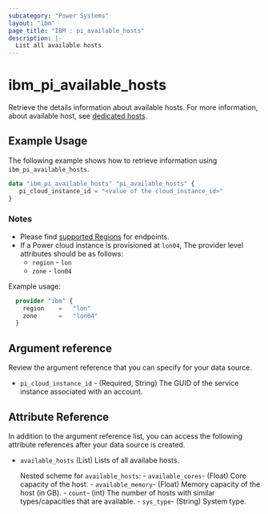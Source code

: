 ```yaml
---
subcategory: "Power Systems"
layout: "ibm"
page_title: "IBM : pi_available_hosts"
description: |-
  List all available hosts
---
```


# ibm_pi_available_hosts

Retrieve the details information about available hosts. For more information, about available host, see [dedicated hosts](https://cloud.ibm.com/docs/virtual-servers?topic=virtual-servers-provisioning-dedicated-hosts-instances).

## Example Usage

The following example shows how to retrieve information using `ibm_pi_available_hosts`.

```terraform
data "ibm_pi_available_hosts" "pi_available_hosts" {
   pi_cloud_instance_id = "<value of the cloud_instance_id>"
}
```

### Notes

- Please find [supported Regions](https://cloud.ibm.com/apidocs/power-cloud#endpoint) for endpoints.
- If a Power cloud instance is provisioned at `lon04`, The provider level attributes should be as follows:
  - `region` - `lon`
  - `zone` - `lon04`
  
Example usage:

  ```terraform
    provider "ibm" {
      region    =   "lon"
      zone      =   "lon04"
    }
  ```

## Argument reference

Review the argument reference that you can specify for your data source.

- `pi_cloud_instance_id` - (Required, String) The GUID of the service instance associated with an account.

## Attribute Reference

In addition to the argument reference list, you can access the following attribute references after your data source is created.

- `available_hosts` (List) Lists of all availabe hosts.

    Nested scheme for `available_hosts`:
       - `available_cores`- (Float) Core capacity of the host.
       - `available_memory`- (Float) Memory capacity of the host (in GB).
       - `count`- (int) The number of hosts with similar types/capacities that are available.
       - `sys_type`- (String) System type.
  